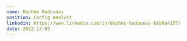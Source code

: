 ```yaml
---
name: Daphne Badounas
position: Config Analyst
linkedin: https://www.linkedin.com/in/daphne-badounas-b8b0a4157/
date: 2022-12-05
---
```

